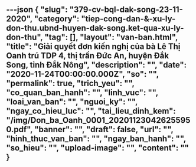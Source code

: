 ---json
{
    "slug": "379-cv-bql-dak-song-23-11-2020",
    "category": "tiep-cong-dan-&-xu-ly-don-thu.ubnd-huyen-dak-song.ket-qua-xu-ly-don-thu",
    "tag": [],
    "layout": "van-ban.html",
    "title": "Giải quyết đơn kiến nghị của bà Lê Thị Oanh trú TDP 4, thị trấn Đức An, huyện Đắk Song, tỉnh Đắk Nông",
    "description": "",
    "date": "2020-11-24T00:00:00.000Z",
    "so": "",
    "permalink": true,
    "trich_yeu": "",
    "co_quan_ban_hanh": "",
    "linh_vuc": "",
    "loai_van_ban": "",
    "nguoi_ky": "",
    "ngay_co_hieu_luc": "",
    "tai_lieu_dinh_kem": "/img/Don_ba_Oanh_0001_202011230426255950.pdf",
    "banner": "",
    "draft": false,
    "url": "",
    "hinh_thuc_van_ban": "",
    "ngay_ban_hanh": "",
    "so_hieu": "",
    "upload-image": "",
    "__content__": ""
}
---
